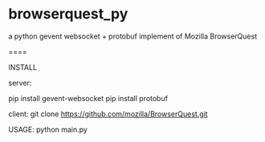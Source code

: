 browserquest_py
=======
a python gevent websocket + protobuf implement of Mozilla BrowserQuest

====

INSTALL

server:

pip install gevent-websocket
pip install protobuf

client:
git clone https://github.com/mozilla/BrowserQuest.git


USAGE:
python main.py
